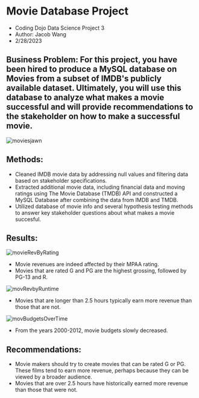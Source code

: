 # Movie Database Project

* Coding Dojo Data Science Project 3
* Author: Jacob Wang
* 2/28/2023

## Business Problem: For this project, you have been hired to produce a MySQL database on Movies from a subset of IMDB's publicly available dataset. Ultimately, you will use this database to analyze what makes a movie successful and will provide recommendations to the stakeholder on how to make a successful movie.

![moviesjawn](https://user-images.githubusercontent.com/112730629/222327496-49913c4a-9836-4d31-8885-887707a7071d.png)


## Methods: 
* Cleaned IMDB movie data by addressing null values and filtering data based on stakeholder specifications.
* Extracted additional movie data, including financial data and moving ratings using The Movie Database (TMDB) API and constructed a MySQL Database after combining the data from IMDB and TMDB. 
* Utilized database of movie info and several hypothesis testing methods to answer key stakeholder questions about what makes a movie succesful. 


## Results: 

![movieRevByRating](https://user-images.githubusercontent.com/112730629/222327877-07a8f235-cb33-4459-9253-91f559deed11.jpeg)
* Movie revenues are indeed affected by their MPAA rating.
* Movies that are rated G and PG are the highest grossing, followed by PG-13 and R.

![movRevbyRuntime](https://user-images.githubusercontent.com/112730629/222328542-6fc0c2c7-0d47-43d3-946c-5bc2986a0312.jpeg)
* Movies that are longer than 2.5 hours typically earn more revenue than those that are not.

![movBudgetsOverTime](https://user-images.githubusercontent.com/112730629/222328629-5ee910f6-0882-4307-b7e8-7bc068f40a6f.jpeg)
* From the years 2000-2012, movie budgets slowly decreased. 

## Recommendations:
* Movie makers should try to create movies that can be rated G or PG. These films tend to earn more revenue, perhaps because they can be viewed by a broader audience. 
* Movies that are over 2.5 hours have historically earned more revenue than those that were not. 



